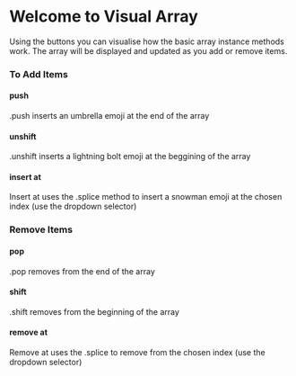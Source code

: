 # Welcome to Visual Array

Using the buttons you can visualise how the basic array instance methods work. The array will be displayed and updated as you add or remove items.

### To Add Items
#### push
.push inserts an umbrella emoji at the end of the array

#### unshift
.unshift inserts a lightning bolt emoji at the beggining of the array

#### insert at
Insert at uses the .splice method to insert a snowman emoji at the chosen index (use the dropdown selector)


### Remove Items
#### pop
.pop removes from the end of the array

#### shift
.shift removes from the beginning of the array

#### remove at
Remove at uses the .splice to remove from the chosen index (use the dropdown selector)
